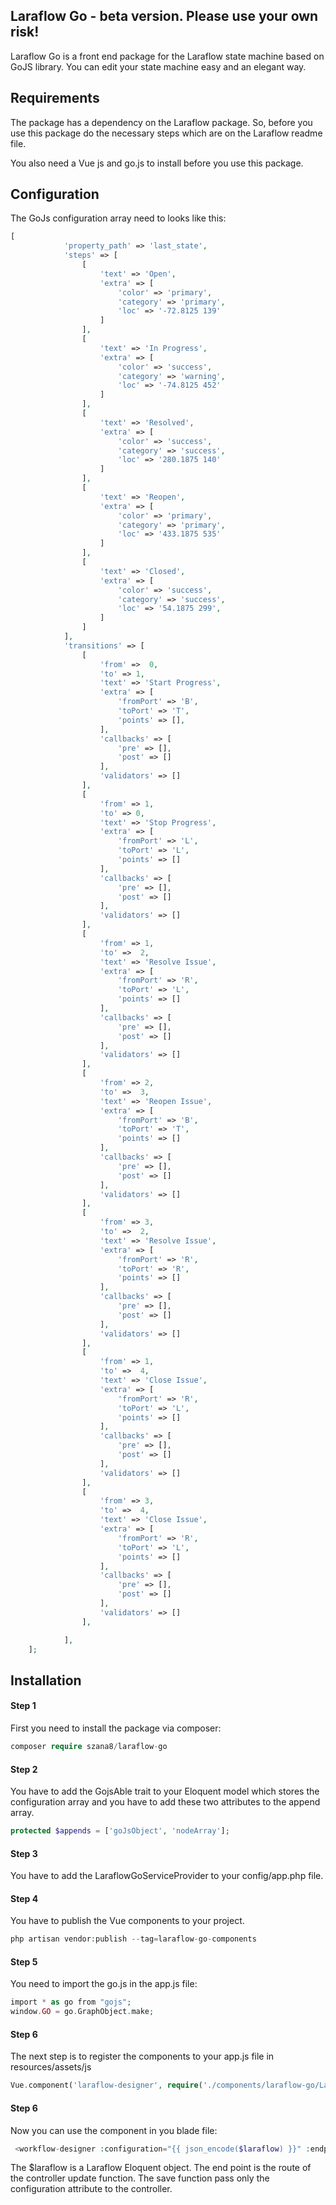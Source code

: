 ## Laraflow Go - beta version. Please use your own risk!
Laraflow Go is a front end package for the Laraflow state machine based on GoJS
library. You can edit your state machine easy and an elegant way.

## Requirements
The package has a dependency on the Laraflow package. So, before you use this package
do the necessary steps which are on the Laraflow readme file.

You also need a Vue js and go.js to install before you use this package.

## Configuration
The GoJs configuration array need to looks like this:
```php
[
            'property_path' => 'last_state',
            'steps' => [
                [
                    'text' => 'Open',
                    'extra' => [
                        'color' => 'primary',
                        'category' => 'primary',
                        'loc' => '-72.8125 139'
                    ]
                ],
                [
                    'text' => 'In Progress',
                    'extra' => [
                        'color' => 'success',
                        'category' => 'warning',
                        'loc' => '-74.8125 452'
                    ]
                ],
                [
                    'text' => 'Resolved',
                    'extra' => [
                        'color' => 'success',
                        'category' => 'success',
                        'loc' => '280.1875 140'
                    ]
                ],
                [
                    'text' => 'Reopen',
                    'extra' => [
                        'color' => 'primary',
                        'category' => 'primary',
                        'loc' => '433.1875 535'
                    ]
                ],
                [
                    'text' => 'Closed',
                    'extra' => [
                        'color' => 'success',
                        'category' => 'success',
                        'loc' => '54.1875 299',
                    ]
                ]
            ],
            'transitions' => [
                [
                    'from' =>  0,
                    'to' => 1,
                    'text' => 'Start Progress',
                    'extra' => [
                        'fromPort' => 'B',
                        'toPort' => 'T',
                        'points' => [],
                    ],
                    'callbacks' => [
                        'pre' => [],
                        'post' => []
                    ],
                    'validators' => []
                ],
                [
                    'from' => 1,
                    'to' => 0,
                    'text' => 'Stop Progress',
                    'extra' => [
                        'fromPort' => 'L',
                        'toPort' => 'L',
                        'points' => []
                    ],
                    'callbacks' => [
                        'pre' => [],
                        'post' => []
                    ],
                    'validators' => []
                ],
                [
                    'from' => 1,
                    'to' =>  2,
                    'text' => 'Resolve Issue',
                    'extra' => [
                        'fromPort' => 'R',
                        'toPort' => 'L',
                        'points' => []
                    ],
                    'callbacks' => [
                        'pre' => [],
                        'post' => []
                    ],
                    'validators' => []
                ],
                [
                    'from' => 2,
                    'to' =>  3,
                    'text' => 'Reopen Issue',
                    'extra' => [
                        'fromPort' => 'B',
                        'toPort' => 'T',
                        'points' => []
                    ],
                    'callbacks' => [
                        'pre' => [],
                        'post' => []
                    ],
                    'validators' => []
                ],
                [
                    'from' => 3,
                    'to' =>  2,
                    'text' => 'Resolve Issue',
                    'extra' => [
                        'fromPort' => 'R',
                        'toPort' => 'R',
                        'points' => []
                    ],
                    'callbacks' => [
                        'pre' => [],
                        'post' => []
                    ],
                    'validators' => []
                ],
                [
                    'from' => 1,
                    'to' =>  4,
                    'text' => 'Close Issue',
                    'extra' => [
                        'fromPort' => 'R',
                        'toPort' => 'L',
                        'points' => []
                    ],
                    'callbacks' => [
                        'pre' => [],
                        'post' => []
                    ],
                    'validators' => []
                ],
                [
                    'from' => 3,
                    'to' =>  4,
                    'text' => 'Close Issue',
                    'extra' => [
                        'fromPort' => 'R',
                        'toPort' => 'L',
                        'points' => []
                    ],
                    'callbacks' => [
                        'pre' => [],
                        'post' => []
                    ],
                    'validators' => []
                ],

            ],
    ];
```


## Installation 

#### Step 1
First you need to install the package via composer:
```php
composer require szana8/laraflow-go
```

#### Step 2
You have to add the GojsAble trait to your Eloquent model which stores the configuration
array and you have to add these two attributes to the append array.
```php
protected $appends = ['goJsObject', 'nodeArray'];
```

#### Step 3
You have to add the LaraflowGoServiceProvider to your config/app.php file.

#### Step 4
You have to publish the Vue components to your project.
```php
php artisan vendor:publish --tag=laraflow-go-components
```

#### Step 5
You need to import the go.js in the app.js file:
```php
import * as go from "gojs";
window.GO = go.GraphObject.make;
```

#### Step 6
The next step is to register the components to your app.js file in resources/assets/js
```php
Vue.component('laraflow-designer', require('./components/laraflow-go/LaraflowGoDesigner'));
```

#### Step 6
Now you can use the component in you blade file:
```php
 <workflow-designer :configuration="{{ json_encode($laraflow) }}" :endpoint="'{{ route('laraflow.update', $laraflow) }}'"></workflow-designer>
```
The $laraflow is a Laraflow Eloquent object. The end point is the route of the 
controller update function. The save function pass only the configuration attribute 
to the controller. 